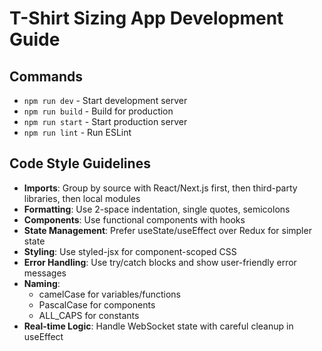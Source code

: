 # T-Shirt Sizing App Development Guide

## Commands
- `npm run dev` - Start development server
- `npm run build` - Build for production
- `npm run start` - Start production server
- `npm run lint` - Run ESLint

## Code Style Guidelines
- **Imports**: Group by source with React/Next.js first, then third-party libraries, then local modules
- **Formatting**: Use 2-space indentation, single quotes, semicolons
- **Components**: Use functional components with hooks
- **State Management**: Prefer useState/useEffect over Redux for simpler state
- **Styling**: Use styled-jsx for component-scoped CSS
- **Error Handling**: Use try/catch blocks and show user-friendly error messages
- **Naming**: 
  - camelCase for variables/functions
  - PascalCase for components
  - ALL_CAPS for constants
- **Real-time Logic**: Handle WebSocket state with careful cleanup in useEffect
